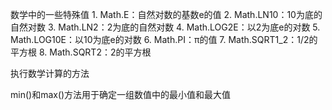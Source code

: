 数学中的一些特殊值
	1. Math.E：自然对数的基数e的值
	2. Math.LN10：10为底的自然对数
	3. Math.LN2：2为底的自然对数
	4. Math.LOG2E：以2为底e的对数
	5. Math.LOG10E：以10为底e的对数
	6. Math.PI：π的值
	7. Math.SQRT1_2：1/2的平方根
	8. Math.SQRT2：2的平方根

执行数学计算的方法

min()和max()方法用于确定一组数值中的最小值和最大值